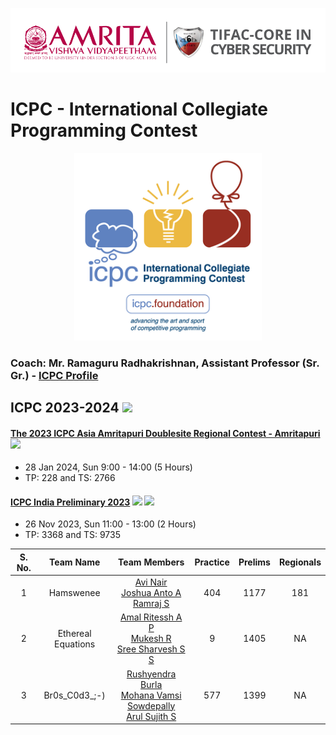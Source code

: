 <p align="center">
	<img src="../Assets/images/AVV_TIFAC-CORE_in_Cyber_Security.png" alt ="AMRITA-TIFAC-CYBER" width="880" />
</p>

<h1>ICPC - International Collegiate Programming Contest</h1>
<p align="center">
    <img src="../Assets/images/ICPC_Logo.png" alt ="ICPC" width="300" />
</p>

### Coach: Mr. Ramaguru Radhakrishnan, Assistant Professor (Sr. Gr.) - [ICPC Profile](https://icpc.global/ICPCID/JPS1ASBHGWC6)

## ICPC 2023-2024 ![](https://img.shields.io/badge/22UCYS-blue)

#### [The 2023 ICPC Asia Amritapuri Doublesite Regional Contest - Amritapuri](https://icpc.codedrills.io/contests/icpc-amritapuri-2023-regional-round/)  ![](https://img.shields.io/badge/-Participated-brightgreen)
-  28 Jan 2024, Sun 9:00 - 14:00 (5 Hours)
-  TP: 228 and TS: 2766

#### [ICPC India Preliminary 2023](https://codedrills.io/contests/icpc-india-preliminary-2023)  ![](https://img.shields.io/badge/-Participated-brightgreen) ![](https://img.shields.io/badge/-Selected-gold)
-  26 Nov 2023, Sun 11:00 - 13:00 (2 Hours)
-  TP: 3368 and TS: 9735

| S. No. | Team Name | Team Members | Practice  | Prelims | Regionals | 
|:------:|:---------:|:------------:|:--------:|:----------:|:-------:|
| 1 | Hamswenee | [Avi Nair](https://icpc.global/ICPCID/VYWZFNBQ69SX) <br/> [Joshua Anto A]() <br/> [Ramraj S](https://icpc.global/ICPCID/5OEWCXMRIZVJ) | 404 | 1177 | 181 |
| 2 | Ethereal Equations | [Amal Ritessh A P](https://icpc.global/ICPCID/NVHNR6RDKTJC) <br/> [Mukesh R](https://icpc.global/ICPCID/20IT96VKKNPE) <br/> [Sree Sharvesh S S](https://icpc.global/ICPCID/GO9AI1TEQ2PA) | 9 | 1405 | NA |
| 3 | Br0s_C0d3_;-) | [Rushyendra Burla](https://icpc.global/ICPCID/ELA9MDO38EQP) <br/> [Mohana Vamsi Sowdepally](https://icpc.global/ICPCID/X2GWUDTE3TVB) <br/> [Arul Sujith S](https://icpc.global/ICPCID/IXRTFRBHTL32) | 577 | 1399 | NA | 

